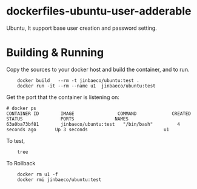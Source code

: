 # dockerfiles-ubuntu-user-adderable
Ubuntu, It support base user creation and password setting.

# Building & Running

Copy the sources to your docker host and build the container, and to run.
```
	docker build   --rm -t jinbaeco/ubuntu:test .
	docker run -it --rm --name u1  jinbaeco/ubuntu:test
```
Get the port that the container is listening on:

```
# docker ps
CONTAINER ID        IMAGE                COMMAND             CREATED             STATUS              PORTS               NAMES
63a0ba73bf81        jinbaeco/ubuntu:test   "/bin/bash"         4 seconds ago       Up 3 seconds                            u1
```

To test,
```
	tree
```
To Rollback
```
    docker rm u1 -f 
    docker rmi jinbaeco/ubuntu:test
```

